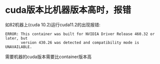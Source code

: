 # cuda版本比机器版本高时，报错

如82机器上(cuda 10.2)运行cuda11.2的出现报错:
```
ERROR: This container was built for NVIDIA Driver Release 460.32 or later, but
       version 430.26 was detected and compatibility mode is UNAVAILABLE.
```

需要机器的cuda版本需要比container版本高